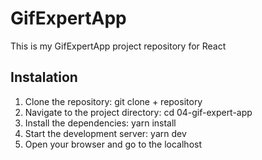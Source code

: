 # GifExpertApp

This is my GifExpertApp project repository for React

## Instalation
1. Clone the repository:
    git clone + repository
2. Navigate to the project directory:
    cd 04-gif-expert-app
3. Install the dependencies:
    yarn install
4. Start the development server:
    yarn dev
5. Open your browser and go to the localhost
